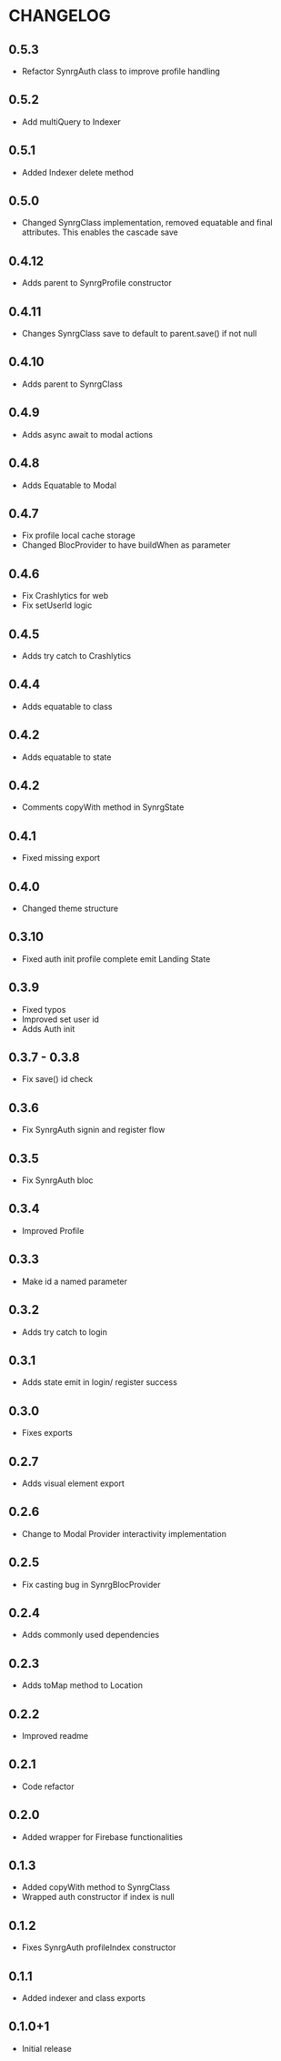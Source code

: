 # CHANGELOG

## 0.5.3

- Refactor SynrgAuth class to improve profile handling

## 0.5.2

- Add multiQuery to Indexer

## 0.5.1

- Added Indexer delete method

## 0.5.0

- Changed SynrgClass implementation, removed equatable and final attributes. This enables the cascade save

## 0.4.12

- Adds parent to SynrgProfile constructor

## 0.4.11

- Changes SynrgClass save to default to parent.save() if not null

## 0.4.10

- Adds parent to SynrgClass

## 0.4.9

- Adds async await to modal actions

## 0.4.8

- Adds Equatable to Modal

## 0.4.7

- Fix profile local cache storage
- Changed BlocProvider to have buildWhen as parameter

## 0.4.6

- Fix Crashlytics for web
- Fix setUserId logic

## 0.4.5

- Adds try catch to Crashlytics

## 0.4.4

- Adds equatable to class

## 0.4.2

- Adds equatable to state

## 0.4.2

- Comments copyWith method in SynrgState

## 0.4.1

- Fixed missing export

## 0.4.0

- Changed theme structure

## 0.3.10

- Fixed auth init profile complete emit Landing State

## 0.3.9

- Fixed typos
- Improved set user id
- Adds Auth init

## 0.3.7 - 0.3.8

- Fix save() id check

## 0.3.6

- Fix SynrgAuth signin and register flow

## 0.3.5

- Fix SynrgAuth bloc

## 0.3.4

- Improved Profile

## 0.3.3

- Make id a named parameter

## 0.3.2

- Adds try catch to login

## 0.3.1

- Adds state emit in login/ register success

## 0.3.0

- Fixes exports

## 0.2.7

- Adds visual element export

## 0.2.6

- Change to Modal Provider interactivity implementation

## 0.2.5

- Fix casting bug in SynrgBlocProvider

## 0.2.4

- Adds commonly used dependencies

## 0.2.3

- Adds toMap method to Location

## 0.2.2

- Improved readme

## 0.2.1

- Code refactor

## 0.2.0

- Added wrapper for Firebase functionalities

## 0.1.3

- Added copyWith method to SynrgClass
- Wrapped auth constructor if index is null

## 0.1.2

- Fixes SynrgAuth profileIndex constructor

## 0.1.1

- Added indexer and class exports

## 0.1.0+1

- Initial release
